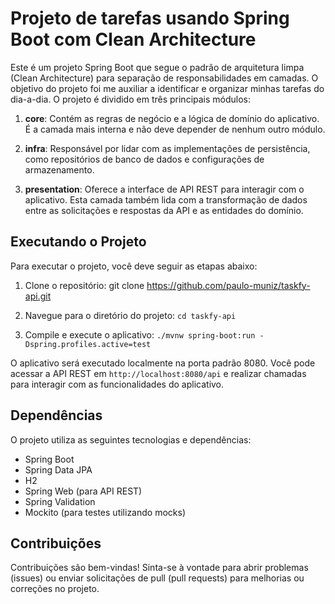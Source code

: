 # Projeto de tarefas usando Spring Boot com Clean Architecture

Este é um projeto Spring Boot que segue o padrão de arquitetura limpa (Clean Architecture) para separação de responsabilidades em camadas. O objetivo do projeto foi me auxiliar a identificar e organizar minhas tarefas do dia-a-dia. O projeto é dividido em três principais módulos:

1. **core**: Contém as regras de negócio e a lógica de domínio do aplicativo. É a camada mais interna e não deve depender de nenhum outro módulo.
   
2. **infra**: Responsável por lidar com as implementações de persistência, como repositórios de banco de dados e configurações de armazenamento.
   
3. **presentation**: Oferece a interface de API REST para interagir com o aplicativo. Esta camada também lida com a transformação de dados entre as solicitações e respostas da API e as entidades do domínio.

## Executando o Projeto

Para executar o projeto, você deve seguir as etapas abaixo:

1. Clone o repositório: git clone https://github.com/paulo-muniz/taskfy-api.git
 
2. Navegue para o diretório do projeto: ```cd taskfy-api```

3. Compile e execute o aplicativo: 
````./mvnw spring-boot:run -Dspring.profiles.active=test````


O aplicativo será executado localmente na porta padrão 8080. Você pode acessar a API REST em `http://localhost:8080/api` e realizar chamadas para interagir com as funcionalidades do aplicativo.

## Dependências

O projeto utiliza as seguintes tecnologias e dependências:

- Spring Boot
- Spring Data JPA
- H2
- Spring Web (para API REST)
- Spring Validation
- Mockito (para testes utilizando mocks)

## Contribuições

Contribuições são bem-vindas! Sinta-se à vontade para abrir problemas (issues) ou enviar solicitações de pull (pull requests) para melhorias ou correções no projeto.
